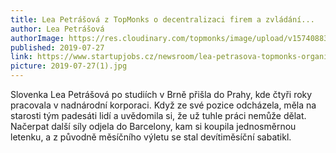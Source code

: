 ```yaml
---
title: Lea Petrášová z TopMonks o decentralizaci firem a zvládání...
author: Lea Petrášová
authorImage: https://res.cloudinary.com/topmonks/image/upload/v1574088319/avatar/lea-petrasova.jpg
published: 2019-07-27
link: https://www.startupjobs.cz/newsroom/lea-petrasova-topmonks-organizujeme-se-sami
picture: 2019-07-27(1).jpg
---
```


Slovenka Lea Petrášová po studiích v Brně přišla do Prahy, kde čtyři roky pracovala v nadnárodní korporaci. Když ze své pozice odcházela, měla na starosti tým padesáti lidí a uvědomila si, že už tuhle práci nemůže dělat. Načerpat další síly odjela do Barcelony, kam si koupila jednosměrnou letenku, a z původně měsíčního výletu se stal devítiměsíční sabatikl.
